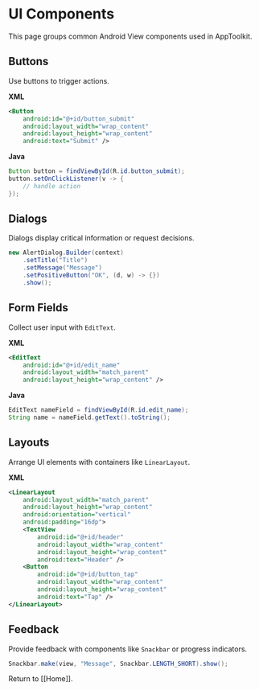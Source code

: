 # UI Components

This page groups common Android View components used in AppToolkit.

## Buttons

Use buttons to trigger actions.

**XML**

```xml
<Button
    android:id="@+id/button_submit"
    android:layout_width="wrap_content"
    android:layout_height="wrap_content"
    android:text="Submit" />
```

**Java**

```java
Button button = findViewById(R.id.button_submit);
button.setOnClickListener(v -> {
    // handle action
});
```

## Dialogs

Dialogs display critical information or request decisions.

```java
new AlertDialog.Builder(context)
    .setTitle("Title")
    .setMessage("Message")
    .setPositiveButton("OK", (d, w) -> {})
    .show();
```

## Form Fields

Collect user input with `EditText`.

**XML**

```xml
<EditText
    android:id="@+id/edit_name"
    android:layout_width="match_parent"
    android:layout_height="wrap_content" />
```

**Java**

```java
EditText nameField = findViewById(R.id.edit_name);
String name = nameField.getText().toString();
```

## Layouts

Arrange UI elements with containers like `LinearLayout`.

**XML**

```xml
<LinearLayout
    android:layout_width="match_parent"
    android:layout_height="wrap_content"
    android:orientation="vertical"
    android:padding="16dp">
    <TextView
        android:id="@+id/header"
        android:layout_width="wrap_content"
        android:layout_height="wrap_content"
        android:text="Header" />
    <Button
        android:id="@+id/button_tap"
        android:layout_width="wrap_content"
        android:layout_height="wrap_content"
        android:text="Tap" />
</LinearLayout>
```

## Feedback

Provide feedback with components like `Snackbar` or progress indicators.

```java
Snackbar.make(view, "Message", Snackbar.LENGTH_SHORT).show();
```

Return to [[Home]].

